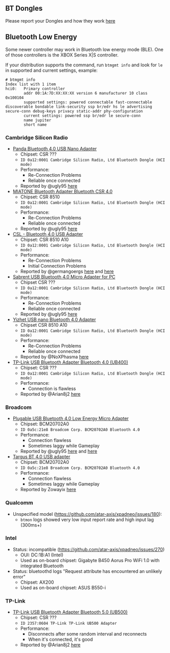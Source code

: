 ## BT Dongles

Please report your Dongles and how they work [here](https://github.com/atar-axis/xpadneo/issues/93)


## Bluetooth Low Energy

Some newer controller may work in Bluetooth low energy mode (BLE). One of
those controllers is the XBOX Series X|S controller.

If your distribution supports the command, run `btmgmt info` and look for
`le` in supported and current settings, example:
```
# btmgmt info
Index list with 1 item
hci0:   Primary controller
        addr 00:1A:7D:XX:XX:XX version 6 manufacturer 10 class 0x100104
        supported settings: powered connectable fast-connectable discoverable bondable link-security ssp br/edr hs le advertising secure-conn debug-keys privacy static-addr phy-configuration
        current settings: powered ssp br/edr le secure-conn
        name jupiter
        short name
```


### Cambridge Silicon Radio

* [Panda Bluetooth 4.0 USB Nano Adapter](https://www.amazon.com/gp/product/B00BCU4TZE/)
  * Chipset: CSR ???
  * `ID 0a12:0001 Cambridge Silicon Radio, Ltd Bluetooth Dongle (HCI mode)`
  * Performance:
    * Re-Connection Problems
    * Reliable once connected
  * Reported by @ugly95 [here](https://github.com/atar-axis/xpadneo/issues/76#issuecomment-462532230)
* [MIATONE Bluetooth Adapter Bluetooth CSR 4.0](https://www.amazon.com/gp/product/B00M1ATR4C/)
  * Chipset: CSR 8510
  * `ID 0a12:0001 Cambridge Silicon Radio, Ltd Bluetooth Dongle (HCI mode)`
  * Performance:
    * Re-Connection Problems
    * Reliable once connected
  * Reported by @ugly95 [here](https://github.com/atar-axis/xpadneo/issues/76#issuecomment-462532230)
* [CSL - Bluetooth 4.0 USB Adapter](https://www.amazon.de/dp/B01N0368AY)
  * Chipset: CSR 8510 A10
  * `ID 0a12:0001 Cambridge Silicon Radio, Ltd Bluetooth Dongle (HCI mode)`
  * Performance:
    * Re-Connection Problems
    * Initial Connection Problems
  * Reported by @germangoergs [here](https://github.com/atar-axis/xpadneo/issues/91) and [here](https://github.com/atar-axis/xpadneo/issues/93#issuecomment-480997846)
* [Sabrent USB Bluetooth 4.0 Micro Adapter for PC](https://www.amazon.com/gp/product/B06XHY5VXF/)
  * Chipset CSR ???
  * `ID 0a12:0001 Cambridge Silicon Radio, Ltd Bluetooth Dongle (HCI mode)`
  * Performance:
    * Re-Connection Problems
    * Reliable once connected
  * Reported by @ugly95 [here](https://github.com/atar-axis/xpadneo/issues/93#issuecomment-481065171)
* [Yizhet USB nano Bluetooth 4.0 Adapter](https://www.amazon.de/gp/product/B01LR8CNXU/)
  * Chipset CSR 8510 A10
  * `ID 0a12:0001 Cambridge Silicon Radio, Ltd Bluetooth Dongle (HCI mode)`
  * Performance:
    * Re-Connection Problems
    * Reliable once connected
  * Reported by @NoXPhasma [here](https://github.com/atar-axis/xpadneo/issues/91#issuecomment-484815264)
* [TP-Link USB Bluetooth Adapter Bluetooth 4.0 (UB400)](https://www.amazon.com/gp/product/B07V1SZCY6)
  * Chipset: CSR ???
  * `ID 0a12:0001 Cambridge Silicon Radio, Ltd Bluetooth Dongle (HCI mode)`
  * Performance:
    * Connection is flawless
  * Reported by @Arian8j2 [here](https://github.com/atar-axis/xpadneo/issues/389#issuecomment-1677012088)


### Broadcom

* [Plugable USB Bluetooth 4.0 Low Energy Micro Adapter](https://www.amazon.com/Plugable-Bluetooth-Adapter-Raspberry-Compatible/dp/B009ZIILLI/)
  * Chipset: BCM20702A0
  * `ID 0a5c:21e8 Broadcom Corp. BCM20702A0 Bluetooth 4.0`
  * Performance:
    * Connection flawless
    * Sometimes laggy while Gameplay
  * Reported by @ugly95 [here](https://github.com/atar-axis/xpadneo/issues/93#issuecomment-481065171) and [here](https://github.com/atar-axis/xpadneo/issues/76#issuecomment-464397584)
* [Targus BT 4.0 USB adapter](https://www.targus.com/au/acb75au)
  * Chipset: BCM20702A0
  * `ID 0a5c:21e8 Broadcom Corp. BCM20702A0 Bluetooth 4.0`
  * Performance:
    * Connection flawless
    * Sometimes laggy while Gameplay
  * Reported by Zowayix [here](https://github.com/atar-axis/xpadneo/issues/93#issuecomment-487280791)


### Qualcomm

* Unspecified model (https://github.com/atar-axis/xpadneo/issues/180):
  * `btmon` logs showed very low input report rate and high input lag (300ms+)


### Intel

* Status: incompatible (https://github.com/atar-axis/xpadneo/issues/270)
  * OUI: DC:1B:A1 (Intel)
  * Used as on-board chipset: Gigabyte B450 Aorus Pro WiFi 1.0 with integrated Bluetooth
* Status: bluetoothd logs "Request attribute has encountered an unlikely error"
  * Chipset: AX200
  * Used as on-board chipset: ASUS B550-i


### TP-Link
* [TP-Link USB Bluetooth Adapter Bluetooth 5.0 (UB500)](https://www.amazon.com/gp/product/B09DMP6T22)
  * Chipset: CSR ???
  * `ID 2357:0604 TP-Link TP-Link UB500 Adapter`
  * Performance:
    * Disconnects after some random interval and reconnects
    * When it's connected, it's good
  * Reported by @Arian8j2 [here](https://github.com/atar-axis/xpadneo/issues/389#issuecomment-1677012088)
